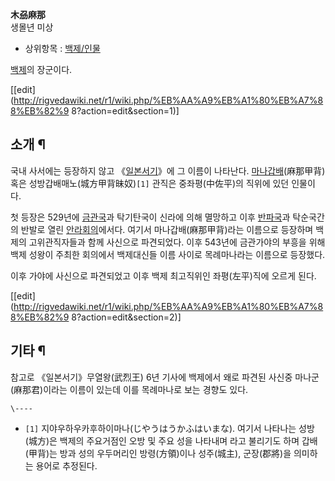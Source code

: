 **木刕麻那**  
생몰년 미상

  * 상위항목 : [백제/인물](%EB%B0%B1%EC%A0%9C/%EC%9D%B8%EB%AC%BC.md)  

[백제](%EB%B0%B1%EC%A0%9C.md)의 장군이다.

[[edit](http://rigvedawiki.net/r1/wiki.php/%EB%AA%A9%EB%A1%80%EB%A7%88%EB%82%9
8?action=edit&section=1)]

## 소개 ¶

국내 사서에는 등장하지 않고 《[일본서기](%EC%9D%BC%EB%B3%B8%EC%84%9C%EA%B8%B0.md)》에 그 이름이
나타난다. [마나갑배](%EB%A7%88%EB%82%98%EA%B0%91%EB%B0%B0.md)(麻那甲背) 혹은
성방갑배매노(城方甲背昧奴)`[1]` 관직은 중좌평(中佐平)의 직위에 있던 인물이다.

  

첫 등장은 529년에 [금관국](%EA%B8%88%EA%B4%80%EA%B5%AD.md)과 탁기탄국이 신라에 의해 멸망하고 이후
[반파국](%EB%B0%98%ED%8C%8C%EA%B5%AD.md)과 탁순국간의 반발로 열린
[안라회의](%EC%95%88%EB%9D%BC%ED%9A%8C%EC%9D%98.md)에서다. 여기서 마나갑배(麻那甲背)라는 이름으로
등장하며 백제의 고위관직자들과 함께 사신으로 파견되었다. 이후 543년에 금관가야의 부흥을 위해 백제 성왕이 주최한 회의에서 백제대신들 이름
사이로 목례마나라는 이름으로 등장했다.

  

이후 가야에 사신으로 파견되었고 이후 백제 최고직위인 좌평(左平)직에 오르게 된다.

  

[[edit](http://rigvedawiki.net/r1/wiki.php/%EB%AA%A9%EB%A1%80%EB%A7%88%EB%82%9
8?action=edit&section=2)]

## 기타 ¶

참고로 《일본서기》무열왕(武烈王) 6년 기사에 백제에서 왜로 파견된 사신중 마나군(麻那君)이라는 이름이 있는데 이를 목례마나로 보는 경향도
있다.

`\----`

  * `[1]` 지야우하우카후하이마나(じやうはうかふはいまな). 여기서 나타나는 성방(城方)은 백제의 주요거점인 오방 및 주요 성을 나타내며 라고 불리기도 하며 갑배(甲背)는 방과 성의 우두머리인 방령(方領)이나 성주(城主), 군장(郡將)을 의미하는 용어로 추정된다.

